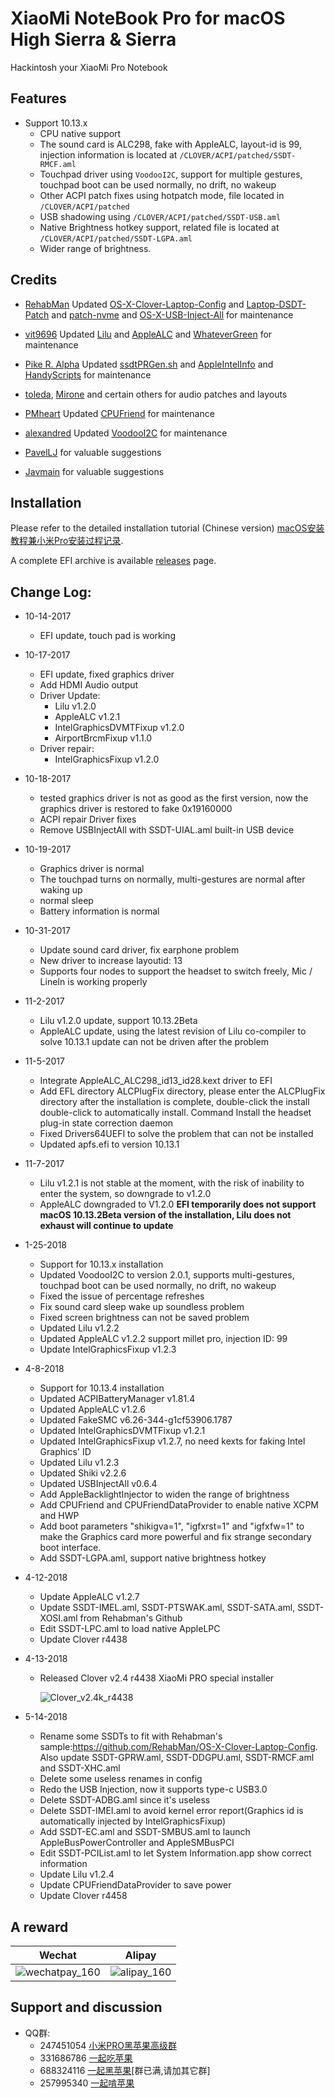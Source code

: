 # XiaoMi NoteBook Pro for macOS High Sierra & Sierra

Hackintosh your XiaoMi Pro Notebook



## Features

* Support 10.13.x
  * CPU native support
  * The sound card is ALC298, fake with AppleALC, layout-id is 99, injection information is located at `/CLOVER/ACPI/patched/SSDT-RMCF.aml`
  * Touchpad driver using `VoodooI2C`, support for multiple gestures, touchpad boot can be used normally, no drift, no wakeup
  * Other ACPI patch fixes using hotpatch mode, file located in `/CLOVER/ACPI/patched`
  * USB shadowing using `/CLOVER/ACPI/patched/SSDT-USB.aml`
  * Native Brightness hotkey support, related file is located at `/CLOVER/ACPI/patched/SSDT-LGPA.aml`
  * Wider range of brightness.


## Credits

- [RehabMan](https://github.com/RehabMan) Updated [OS-X-Clover-Laptop-Config](https://github.com/RehabMan/OS-X-Clover-Laptop-Config) and [Laptop-DSDT-Patch](https://github.com/RehabMan/Laptop-DSDT-Patch) and [patch-nvme](https://github.com/RehabMan/patch-nvme) and [OS-X-USB-Inject-All](https://github.com/RehabMan/OS-X-USB-Inject-All) for maintenance

- [vit9696](https://github.com/vit9696) Updated [Lilu](https://github.com/vit9696/Lilu) and [AppleALC](https://github.com/vit9696/AppleALC) and [WhateverGreen](https://github.com/vit9696/WhateverGreen)  for maintenance

- [Pike R. Alpha](https://github.com/Piker-Alpha) Updated [ssdtPRGen.sh](https://github.com/Piker-Alpha/ssdtPRGen.sh) and [AppleIntelInfo](https://github.com/Piker-Alpha/AppleIntelInfo) and [HandyScripts](https://github.com/Piker-Alpha/HandyScripts) for maintenance

- [toleda](https://github.com/toleda), [Mirone](https://github.com/Mirone) and certain others for audio patches and layouts

- [PMheart](https://github.com/PMheart) Updated [CPUFriend](https://github.com/PMheart/CPUFriend) for maintenance

- [alexandred](https://github.com/alexandred) Updated [VoodooI2C](https://github.com/alexandred/VoodooI2C) for maintenance

- [PavelLJ](https://github.com/PavelLJ) for valuable suggestions

- [Javmain](https://github.com/javmain) for valuable suggestions


## Installation

Please refer to the detailed installation tutorial (Chinese version) [macOS安装教程兼小米Pro安装过程记录](https://blog.daliansky.net/MacOS-installation-tutorial-XiaoMi-Pro-installation-process-records.html).

A complete EFI archive is available [releases](https://github.com/stevezhengshiqi/XiaoMi-Pro/releases) page.



## Change Log:

- 10-14-2017
   - EFI update, touch pad is working

- 10-17-2017
   - EFI update, fixed graphics driver
   - Add HDMI Audio output
   - Driver Update:
     - Lilu v1.2.0
     - AppleALC v1.2.1
     - IntelGraphicsDVMTFixup v1.2.0
     - AirportBrcmFixup v1.1.0
   - Driver repair:
     - IntelGraphicsFixup v1.2.0

- 10-18-2017
   - tested graphics driver is not as good as the first version, now the graphics driver is restored to fake 0x19160000
   - ACPI repair
       Driver fixes
   - Remove USBInjectAll with SSDT-UIAL.aml built-in USB device

- 10-19-2017
   - Graphics driver is normal
   - The touchpad turns on normally, multi-gestures are normal after waking up
   - normal sleep
   - Battery information is normal

- 10-31-2017
   - Update sound card driver, fix earphone problem
   - New driver to increase layoutid: 13
   - Supports four nodes to support the headset to switch freely, Mic / LineIn is working properly

- 11-2-2017
   - Lilu v1.2.0 update, support 10.13.2Beta
   - AppleALC update, using the latest revision of Lilu co-compiler to solve 10.13.1 update can not be driven after the problem

- 11-5-2017
   - Integrate AppleALC_ALC298_id13_id28.kext driver to EFI
   - Add EFL directory ALCPlugFix directory, please enter the ALCPlugFix directory after the installation is complete, double-click the install double-click to automatically install. Command Install the headset plug-in state correction daemon
   - Fixed Drivers64UEFI to solve the problem that can not be installed
   - Updated apfs.efi to version 10.13.1

- 11-7-2017
   - Lilu v1.2.1 is not stable at the moment, with the risk of inability to enter the system, so downgrade to v1.2.0
   - AppleALC downgraded to V1.2.0
       **EFI temporarily does not support macOS 10.13.2Beta version of the installation, Lilu does not exhaust will continue to update**

- 1-25-2018
   - Support for 10.13.x installation
   - Updated VoodooI2C to version 2.0.1, supports multi-gestures, touchpad boot can be used normally, no drift, no wakeup
   - Fixed the issue of percentage refreshes
   - Fix sound card sleep wake up soundless problem
   - Fixed screen brightness can not be saved problem
   - Updated Lilu v1.2.2
   - Updated AppleALC v1.2.2 support millet pro, injection ID: 99
   - Update IntelGraphicsFixup v1.2.3   
- 4-8-2018
   - Support for 10.13.4 installation
   - Updated ACPIBatteryManager v1.81.4
   - Updated AppleALC v1.2.6
   - Updated FakeSMC v6.26-344-g1cf53906.1787
   - Updated IntelGraphicsDVMTFixup v1.2.1
   - Updated IntelGraphicsFixup v1.2.7, no need kexts for faking Intel Graphics' ID
   - Updated Lilu v1.2.3
   - Updated Shiki v2.2.6
   - Updated USBInjectAll v0.6.4
   - Add AppleBacklightInjector to widen the range of brightness
   - Add CPUFriend and CPUFriendDataProvider to enable native XCPM and HWP
   - Add boot parameters "shikigva=1", "igfxrst=1" and "igfxfw=1" to make the Graphics card more powerful and fix strange secondary boot interface.
   - Add SSDT-LGPA.aml, support native brightness hotkey
- 4-12-2018
   - Update AppleALC v1.2.7
   - Update SSDT-IMEL.aml, SSDT-PTSWAK.aml, SSDT-SATA.aml, SSDT-XOSI.aml from Rehabman's Github
   - Edit SSDT-LPC.aml to load native AppleLPC
   - Update Clover r4438

- 4-13-2018

   - Released Clover v2.4 r4438 XiaoMi PRO special installer

     ![Clover_v2.4k_r4438](http://7.daliansky.net/clover4438/2.png)

- 5-14-2018
   - Rename some SSDTs to fit with Rehabman's sample:https://github.com/RehabMan/OS-X-Clover-Laptop-Config. Also update SSDT-GPRW.aml, SSDT-DDGPU.aml, SSDT-RMCF.aml and SSDT-XHC.aml
   - Delete some useless renames in config
   - Redo the USB Injection, now it supports type-c USB3.0
   - Delete SSDT-ADBG.aml since it's useless
   - Delete SSDT-IMEI.aml to avoid kernel error report(Graphics id is automatically injected by IntelGraphicsFixup)
   - Add SSDT-EC.aml and SSDT-SMBUS.aml to launch AppleBusPowerController and AppleSMBusPCI
   - Edit SSDT-PCIList.aml to let System Information.app show correct information
   - Update Lilu v1.2.4
   - Update CPUFriendDataProvider to save power
   - Update Clover r4458


## A reward

| Wechat                                   | Alipay                                   |
| ---------------------------------------- | ---------------------------------------- |
| ![wechatpay_160](http://ous2s14vo.bkt.clouddn.com/wechatpay_160.jpg) | ![alipay_160](http://ous2s14vo.bkt.clouddn.com/alipay_160.jpg) |

## Support and discussion

- QQ群:
  - 247451054 [小米PRO黑苹果高级群](http://shang.qq.com/wpa/qunwpa?idkey=6223ea12a7f7efe58d5972d241000dd59cbd0260db2fdede52836ca220f7f20e)
  - 331686786 [一起吃苹果](http://shang.qq.com/wpa/qunwpa?idkey=db511a29e856f37cbb871108ffa77a6e79dde47e491b8f2c8d8fe4d3c310de91)
  - 688324116 [一起黑苹果](https://shang.qq.com/wpa/qunwpa?idkey=6bf69a6f4b983dce94ab42e439f02195dfd19a1601522c10ad41f4df97e0da82)[群已满,请加其它群]
  - 257995340 [一起啃苹果](http://shang.qq.com/wpa/qunwpa?idkey=8a63c51acb2bb80184d788b9f419ffcc33aa1ed2080132c82173a3d881625be8)



